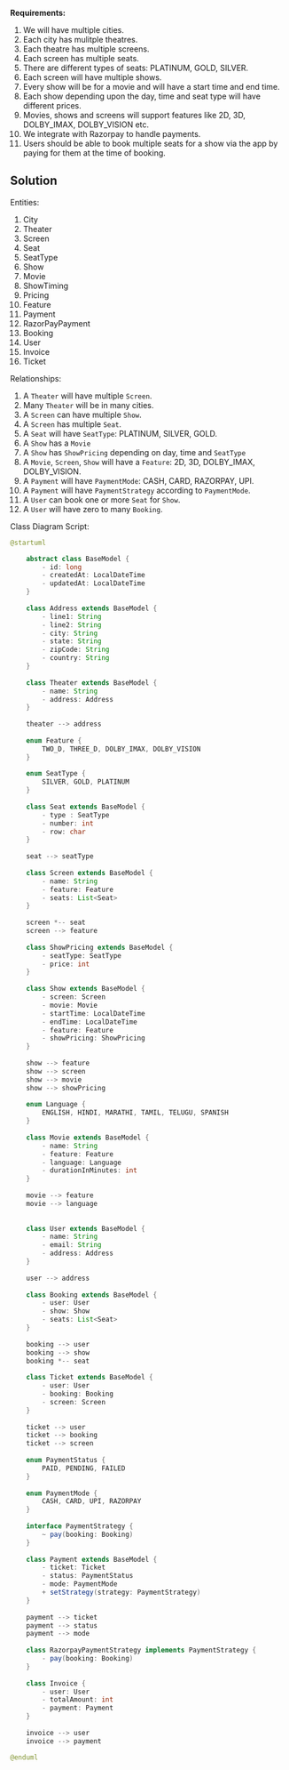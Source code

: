 **Requirements:** 
1. We will have multiple cities. 
2. Each city has mulitple theatres. 
3. Each theatre has multiple screens. 
4. Each screen has multiple seats. 
5. There are different types of seats: PLATINUM, GOLD, SILVER. 
6. Each screen will have multiple shows. 
7. Every show will be for a movie and will have a start time and end time. 
8. Each show depending upon the day, time and seat type will have different prices. 
9. Movies, shows and screens will support features like 2D, 3D, DOLBY_IMAX, DOLBY_VISION etc.
10. We integrate with Razorpay to handle payments. 
11. Users should be able to book multiple seats for a show via the app by paying for them at the time of booking.

## Solution

Entities:

1. City
2. Theater
3. Screen
4. Seat
5. SeatType
6. Show
7. Movie
8. ShowTiming
9. Pricing
10. Feature
11. Payment
12. RazorPayPayment
13. Booking
14. User
15. Invoice
16. Ticket


Relationships: 
1. A `Theater` will have multiple `Screen`.
2. Many `Theater` will be in many cities.
3. A `Screen` can have multiple `Show`.
4. A `Screen` has multiple `Seat`.
5. A `Seat` will have  `SeatType`: PLATINUM, SILVER, GOLD.
6. A `Show` has a `Movie`
7. A `Show` has `ShowPricing` depending on day, time and `SeatType`
8. A `Movie`, `Screen`, `Show` will have a `Feature`: 2D, 3D, DOLBY_IMAX, DOLBY_VISION.
9. A `Payment` will have `PaymentMode`: CASH, CARD, RAZORPAY, UPI.
10. A `Payment` will have `PaymentStrategy` according to `PaymentMode`.
11. A  `User` can book one or more `Seat` for `Show`.
12. A `User` will have zero to many `Booking`.

Class Diagram Script:

```java
@startuml

	abstract class BaseModel {
		- id: long
		- createdAt: LocalDateTime
		- updatedAt: LocalDateTime
	}
	
	class Address extends BaseModel {
		- line1: String
		- line2: String
		- city: String
		- state: String
		- zipCode: String
		- country: String
	} 
	
	class Theater extends BaseModel {
		- name: String
		- address: Address
	}
	
	theater --> address
	
	enum Feature {
		TWO_D, THREE_D, DOLBY_IMAX, DOLBY_VISION
	}
	
	enum SeatType {
		SILVER, GOLD, PLATINUM
	}
	
	class Seat extends BaseModel {
		- type : SeatType
		- number: int
		- row: char
	}
	
	seat --> seatType
	
	class Screen extends BaseModel {
		- name: String
		- feature: Feature
		- seats: List<Seat>
	}
	
	screen *-- seat
	screen --> feature
	
	class ShowPricing extends BaseModel {
		- seatType: SeatType
		- price: int
	}
	
	class Show extends BaseModel {
		- screen: Screen
		- movie: Movie
		- startTime: LocalDateTime
		- endTime: LocalDateTime
		- feature: Feature
		- showPricing: ShowPricing
	}
	
	show --> feature
	show --> screen
	show --> movie
	show --> showPricing
	
	enum Language {
		ENGLISH, HINDI, MARATHI, TAMIL, TELUGU, SPANISH
	}
	
	class Movie extends BaseModel {
		- name: String
		- feature: Feature
		- language: Language
		- durationInMinutes: int 
	}
	
	movie --> feature
	movie --> language
	
	
	class User extends BaseModel {
		- name: String
		- email: String
		- address: Address
	}
	
	user --> address
	
	class Booking extends BaseModel {
		- user: User
		- show: Show
		- seats: List<Seat>
	}
	
	booking --> user
	booking --> show
	booking *-- seat
	
	class Ticket extends BaseModel {
		- user: User
		- booking: Booking
		- screen: Screen
	}
	
	ticket --> user
	ticket --> booking
	ticket --> screen
	
	enum PaymentStatus {
		PAID, PENDING, FAILED
	}
	
	enum PaymentMode {
		CASH, CARD, UPI, RAZORPAY
	}
	
	interface PaymentStrategy {
		~ pay(booking: Booking)
	}
	
	class Payment extends BaseModel {
		- ticket: Ticket
		- status: PaymentStatus
		- mode: PaymentMode
		+ setStrategy(strategy: PaymentStrategy)
	}
	
	payment --> ticket
	payment --> status
	payment --> mode
	
	class RazorpayPaymentStrategy implements PaymentStrategy {
		- pay(booking: Booking)
	}
	
	class Invoice {
		- user: User
		- totalAmount: int
		- payment: Payment
	}
	
	invoice --> user
	invoice --> payment

@enduml
```
